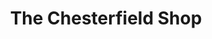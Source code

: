 ---
title: "The Chesterfield Shop"
url: /toronto/the-chesterfield-shop-king-street-east/
shop: furniture
---